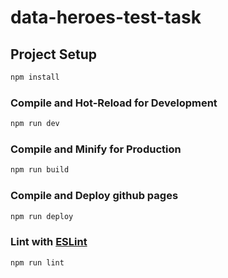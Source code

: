 # data-heroes-test-task

## Project Setup

```sh
npm install
```

### Compile and Hot-Reload for Development

```sh
npm run dev
```

### Compile and Minify for Production

```sh
npm run build
```

### Compile and Deploy github pages

```sh
npm run deploy
```

### Lint with [ESLint](https://eslint.org/)

```sh
npm run lint
```

